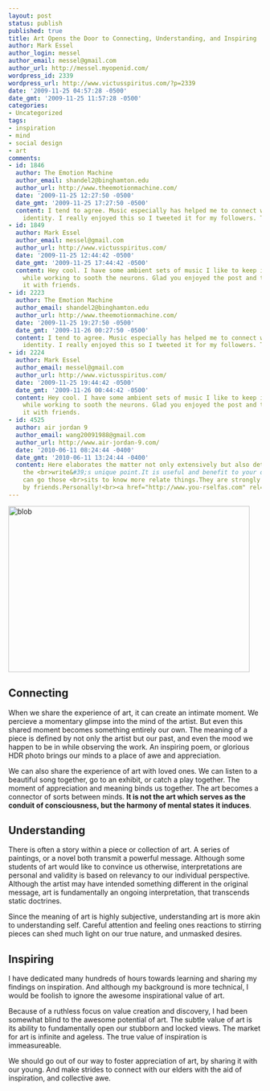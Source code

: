 ```yaml
---
layout: post
status: publish
published: true
title: Art Opens the Door to Connecting, Understanding, and Inspiring
author: Mark Essel
author_login: messel
author_email: messel@gmail.com
author_url: http://messel.myopenid.com/
wordpress_id: 2339
wordpress_url: http://www.victusspiritus.com/?p=2339
date: '2009-11-25 04:57:28 -0500'
date_gmt: '2009-11-25 11:57:28 -0500'
categories:
- Uncategorized
tags:
- inspiration
- mind
- social design
- art
comments:
- id: 1846
  author: The Emotion Machine
  author_email: shandel2@binghamton.edu
  author_url: http://www.theemotionmachine.com/
  date: '2009-11-25 12:27:50 -0500'
  date_gmt: '2009-11-25 17:27:50 -0500'
  content: I tend to agree. Music especially has helped me to connect with my personal
    identity. I really enjoyed this so I tweeted it for my followers. Thanks.
- id: 1849
  author: Mark Essel
  author_email: messel@gmail.com
  author_url: http://www.victusspiritus.com/
  date: '2009-11-25 12:44:42 -0500'
  date_gmt: '2009-11-25 17:44:42 -0500'
  content: Hey cool. I have some ambient sets of music I like to keep in the background
    while working to sooth the neurons. Glad you enjoyed the post and thanks for sharing
    it with friends.
- id: 2223
  author: The Emotion Machine
  author_email: shandel2@binghamton.edu
  author_url: http://www.theemotionmachine.com/
  date: '2009-11-25 19:27:50 -0500'
  date_gmt: '2009-11-26 00:27:50 -0500'
  content: I tend to agree. Music especially has helped me to connect with my personal
    identity. I really enjoyed this so I tweeted it for my followers. Thanks.
- id: 2224
  author: Mark Essel
  author_email: messel@gmail.com
  author_url: http://www.victusspiritus.com/
  date: '2009-11-25 19:44:42 -0500'
  date_gmt: '2009-11-26 00:44:42 -0500'
  content: Hey cool. I have some ambient sets of music I like to keep in the background
    while working to sooth the neurons. Glad you enjoyed the post and thanks for sharing
    it with friends.
- id: 4525
  author: air jordan 9
  author_email: wang20091988@gmail.com
  author_url: http://www.air-jordan-9.com/
  date: '2010-06-11 08:24:44 -0400'
  date_gmt: '2010-06-11 13:24:44 -0400'
  content: Here elaborates the matter not only extensively but also detailly .I support
    the <br>write&#39;s unique point.It is useful and benefit to your daily life.You
    can go those <br>sits to know more relate things.They are strongly recommended
    by friends.Personally!<br><a href="http://www.you-rselfas.com" rel="nofollow">www.you-rselfas.com</a>
---
```

<p><a href="http://www.flickr.com/photos/dhilung/"><img class="aligncenter size-full wp-image-2340" title="blob" src="{{ site.url }}/assets/2009/11/blob.jpg" alt="blob" width="480" height="330" /></a></p>
<h2>Connecting</h2>
<p>When we share the experience of art, it can create an intimate moment. We percieve a momentary glimpse into the mind of the artist. But even this shared moment becomes something entirely our own. The meaning of a piece is defined by not only the artist but our past, and even the mood we happen to be in while observing the work. An inspiring poem, or glorious HDR photo brings our minds to a place of awe and appreciation.</p>
<p>We can also share the experience of art with loved ones. We can listen to a beautiful song together, go to an exhibit, or catch a play together. The moment of appreciation and meaning binds us together. The art becomes a connector of sorts between minds. <strong>It is not the art which serves as the conduit of consciousness, but the harmony of mental states it induces</strong>.</p>
<h2>Understanding</h2>
<p>There is often a story within a piece or collection of art. A series of paintings, or a novel both transmit a powerful message. Although some students of art would like to convince us otherwise, interpretations are personal and validity is based on relevancy to our individual perspective. Although the artist may have intended something different in the original message, art is fundamentally an ongoing interpretation, that transcends static doctrines.</p>
<p>Since the meaning of art is highly subjective, understanding art is more akin to understanding self. Careful attention and feeling ones reactions to stirring pieces can shed much light on our true nature, and unmasked desires. </p>
<h2>Inspiring</h2>
<p>I have dedicated many hundreds of hours towards learning and sharing my findings on inspiration. And although my background is more technical, I would be foolish to ignore the awesome inspirational value of art. </p>
<p>Because of a ruthless focus on value creation and discovery, I had been somewhat blind to the awesome potential of art. The subtle value of art is its ability to fundamentally open our stubborn and locked views. The market for art is infinite and ageless. The true value of inspiration is immeasureable. </p>
<p>We should go out of our way to foster appreciation of art, by sharing it with our young. And make strides to connect with our elders with the aid of inspiration, and collective awe.  </p>
